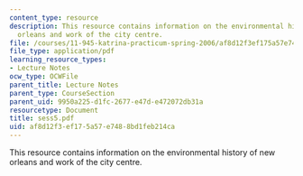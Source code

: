 ```yaml
---
content_type: resource
description: This resource contains information on the environmental history of new
  orleans and work of the city centre.
file: /courses/11-945-katrina-practicum-spring-2006/af8d12f3ef175a57e7488bd1feb214ca_sess5.pdf
file_type: application/pdf
learning_resource_types:
- Lecture Notes
ocw_type: OCWFile
parent_title: Lecture Notes
parent_type: CourseSection
parent_uid: 9950a225-d1fc-2677-e47d-e472072db31a
resourcetype: Document
title: sess5.pdf
uid: af8d12f3-ef17-5a57-e748-8bd1feb214ca
---
```

This resource contains information on the environmental history of new orleans and work of the city centre.

